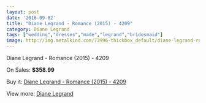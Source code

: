 ```yaml
---
layout: post
date: '2016-09-02'
title: "Diane Legrand - Romance (2015) - 4209"
category: Diane Legrand
tags: ["wedding","dresses","made","legrand","bridesmaid"]
image: http://img.metalkind.com/73996-thickbox_default/diane-legrand-romance-2015-4209.jpg
---
```

Diane Legrand - Romance (2015) - 4209

On Sales: **$358.99**
<a href="https://www.metalkind.com/en/diane-legrand/18238-diane-legrand-romance-2015-4209.html"><amp-img layout="responsive" width="600" height="600" src="//img.metalkind.com/73996-thickbox_default/diane-legrand-romance-2015-4209.jpg" alt="Diane Legrand - Romance (2015) - 4209 0" /></a>
<a href="https://www.metalkind.com/en/diane-legrand/18238-diane-legrand-romance-2015-4209.html"><amp-img layout="responsive" width="600" height="600" src="//img.metalkind.com/73997-thickbox_default/diane-legrand-romance-2015-4209.jpg" alt="Diane Legrand - Romance (2015) - 4209 1" /></a>
<a href="https://www.metalkind.com/en/diane-legrand/18238-diane-legrand-romance-2015-4209.html"><amp-img layout="responsive" width="600" height="600" src="//img.metalkind.com/73999-thickbox_default/diane-legrand-romance-2015-4209.jpg" alt="Diane Legrand - Romance (2015) - 4209 2" /></a>

Buy it: [Diane Legrand - Romance (2015) - 4209](https://www.metalkind.com/en/diane-legrand/18238-diane-legrand-romance-2015-4209.html "Diane Legrand - Romance (2015) - 4209")

View more: [Diane Legrand](https://www.metalkind.com/en/133-diane-legrand "Diane Legrand")